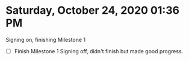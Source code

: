 # Saturday, October 24, 2020 01:36 PM
Signing on, finishing Milestone 1
- [ ] Finish Milestone 1
Signing off, didn't finish but made good progress.